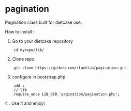 pagination
==========
Pagination class built for dietcake use. 

How to install : 

1. Go to your dietcake repository
```
    cd myrepo/lib/
```
2. Clone repo
```
    git clone https://github.com/rtanklab/pagination.git
```
3. configure in bootstrap.php
```
    add : 
    // lib
    require_once LIB_DIR.'pagination/pagination.php';
```
4 . Use it and enjoy!
